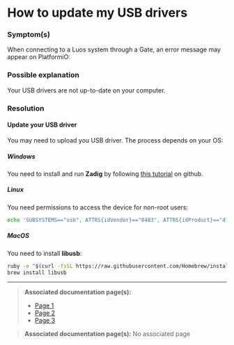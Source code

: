 # How to update my USB drivers

### Symptom(s) 

When connecting to a Luos system through a Gate, an error message may appear on PlatformiO:

### Possible explanation

Your USB drivers are not up-to-date on your computer.

### Resolution

#### Update your USB driver

You may need to upload you USB driver. The process depends on your OS:

##### Windows
You need to install and run **Zadig** by following <a href="https://github.com/profezzorn/ProffieOS/wiki/zadig" target="blank_">this tutorial</a> on github.

##### Linux
You need permissions to access the device for non-root users:
```bash
echo 'SUBSYSTEMS=="usb", ATTRS{idVendor}=="0483", ATTRS{idProduct}=="df11", GROUP="plugdev", MODE="0666"' > /etc/udev/rules.d/60-luos.rules
```

##### MacOS
You need to install **libusb**: 
```bash
ruby -e "$(curl -fsSL https://raw.githubusercontent.com/Homebrew/install/master/install)" < /dev/null 2> /dev/null
brew install libusb
```

<hr>

> **Associated documentation page(s):** 
> - [Page 1](https://google.com)
> - [Page 2](https://google.com)
> - [Page 3](https://google.com)

> **Associated documentation page(s):** 
> No associated page